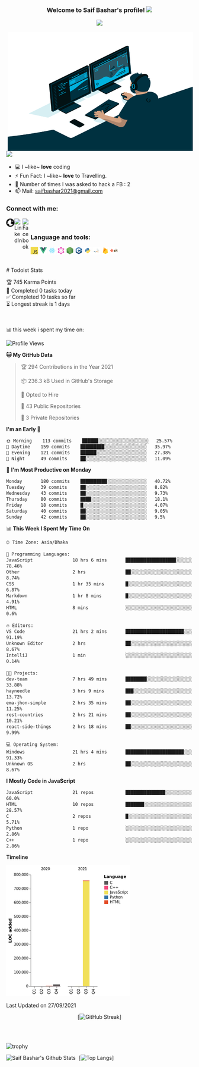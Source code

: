 <h3 align="center">
  Welcome to Saif Bashar's profile!
  <img src="https://media.giphy.com/media/hvRJCLFzcasrR4ia7z/giphy.gif" width="28">
</h3>
<p align="center">
  <a href="https://github.com/saifbashar"><img src="https://readme-typing-svg.herokuapp.com/?lines=Full-stack%20web%20and%20app%20developer;Self-taught%20UI%2FUX%20Designer;2%2B%20years%20of%20coding%20experience;Always%20learning%20new%20things&center=true&width=380&height=45"></a>
</p>


<img align="right" alt="GIF" src="https://raw.githubusercontent.com/saifbashar/saifbashar/main/code.gif" width="500" height="320" />

  
![](https://komarev.com/ghpvc/?username=saifbashar&color=green&style=flat-square&label=PROFILE+VIEWS)



  
  

- 💻 I ~like~ **love** coding
- ⚡ Fun Fact: I ~like~ **love** to Travelling.
- 🏅 Number of times I was asked to hack a FB : 2
- 📫 Mail: saifbashar2021@gmail.com

 
<!-- - Usesless Stats:
 👯 I have successfully worked on production level projects regarding android, web and backend.
currently perfecting my skills with ReactJS and Android MVVM Architecture.


-->
 ### Connect with me:

[<img align="left" alt="" width="22px" src="https://raw.githubusercontent.com/iconic/open-iconic/master/svg/globe.svg" />][website]
[<img align="left" alt="LinkedIn" width="22px" src="https://cdn.jsdelivr.net/npm/simple-icons@v3/icons/linkedin.svg" />][linkedin]
[<img align="left" alt="Facebook" width="22px" src="https://cdn.jsdelivr.net/npm/simple-icons@v3/icons/facebook.svg" />][facebook]


<br /> 


 ### Language and tools:

<code><img height="20" src="https://raw.githubusercontent.com/github/explore/80688e429a7d4ef2fca1e82350fe8e3517d3494d/topics/javascript/javascript.png"></code>
<code><img height="20" src="https://raw.githubusercontent.com/github/explore/80688e429a7d4ef2fca1e82350fe8e3517d3494d/topics/vue/vue.png"></code>
<code><img height="20" src="https://raw.githubusercontent.com/github/explore/80688e429a7d4ef2fca1e82350fe8e3517d3494d/topics/react/react.png"></code>
<code><img height="20" src="https://raw.githubusercontent.com/github/explore/5c058a388828bb5fde0bcafd4bc867b5bb3f26f3/topics/graphql/graphql.png"></code>
<code><img height="20" src="https://raw.githubusercontent.com/github/explore/80688e429a7d4ef2fca1e82350fe8e3517d3494d/topics/nodejs/nodejs.png"></code>
<code><img height="20" src="https://raw.githubusercontent.com/github/explore/80688e429a7d4ef2fca1e82350fe8e3517d3494d/topics/cpp/cpp.png"></code>
<code><img height="20" src="https://raw.githubusercontent.com/github/explore/80688e429a7d4ef2fca1e82350fe8e3517d3494d/topics/python/python.png"></code>
<code><img height="20" src="https://raw.githubusercontent.com/github/explore/80688e429a7d4ef2fca1e82350fe8e3517d3494d/topics/mysql/mysql.png"></code>
<code><img height="20" src="https://raw.githubusercontent.com/github/explore/80688e429a7d4ef2fca1e82350fe8e3517d3494d/topics/firebase/firebase.png"></code>
<code><img height="20" src="https://raw.githubusercontent.com/github/explore/80688e429a7d4ef2fca1e82350fe8e3517d3494d/topics/git/git.png"></code>

  
  


<br />
# Todoist Stats

<!-- TODO-IST:START -->
🏆  745 Karma Points           
🌸  Completed 0 tasks today           
✅  Completed 10 tasks so far           
⏳  Longest streak is 1 days
<!-- TODO-IST:END -->
<br />

📊 this week i spent my time on:
<br />

<!--START_SECTION:waka-->
![Profile Views](http://img.shields.io/badge/Profile%20Views-0-blue)

**🐱 My GitHub Data** 

> 🏆 294 Contributions in the Year 2021
 > 
> 📦 236.3 kB Used in GitHub's Storage 
 > 
> 💼 Opted to Hire
 > 
> 📜 43 Public Repositories 
 > 
> 🔑 3 Private Repositories  
 > 
**I'm an Early 🐤** 

```text
🌞 Morning    113 commits    ██████░░░░░░░░░░░░░░░░░░░   25.57% 
🌆 Daytime    159 commits    █████████░░░░░░░░░░░░░░░░   35.97% 
🌃 Evening    121 commits    ██████░░░░░░░░░░░░░░░░░░░   27.38% 
🌙 Night      49 commits     ██░░░░░░░░░░░░░░░░░░░░░░░   11.09%

```
📅 **I'm Most Productive on Monday** 

```text
Monday       180 commits    ██████████░░░░░░░░░░░░░░░   40.72% 
Tuesday      39 commits     ██░░░░░░░░░░░░░░░░░░░░░░░   8.82% 
Wednesday    43 commits     ██░░░░░░░░░░░░░░░░░░░░░░░   9.73% 
Thursday     80 commits     ████░░░░░░░░░░░░░░░░░░░░░   18.1% 
Friday       18 commits     █░░░░░░░░░░░░░░░░░░░░░░░░   4.07% 
Saturday     40 commits     ██░░░░░░░░░░░░░░░░░░░░░░░   9.05% 
Sunday       42 commits     ██░░░░░░░░░░░░░░░░░░░░░░░   9.5%

```


📊 **This Week I Spent My Time On** 

```text
⌚︎ Time Zone: Asia/Dhaka

💬 Programming Languages: 
JavaScript               18 hrs 6 mins       ███████████████████░░░░░░   78.46% 
Other                    2 hrs               ██░░░░░░░░░░░░░░░░░░░░░░░   8.74% 
CSS                      1 hr 35 mins        █░░░░░░░░░░░░░░░░░░░░░░░░   6.87% 
Markdown                 1 hr 8 mins         █░░░░░░░░░░░░░░░░░░░░░░░░   4.91% 
HTML                     8 mins              ░░░░░░░░░░░░░░░░░░░░░░░░░   0.6%

🔥 Editors: 
VS Code                  21 hrs 2 mins       ██████████████████████░░░   91.19% 
Unknown Editor           2 hrs               ██░░░░░░░░░░░░░░░░░░░░░░░   8.67% 
IntelliJ                 1 min               ░░░░░░░░░░░░░░░░░░░░░░░░░   0.14%

🐱‍💻 Projects: 
dev-team                 7 hrs 49 mins       ████████░░░░░░░░░░░░░░░░░   33.88% 
hayneedle                3 hrs 9 mins        ███░░░░░░░░░░░░░░░░░░░░░░   13.72% 
ema-jhon-simple          2 hrs 35 mins       ██░░░░░░░░░░░░░░░░░░░░░░░   11.25% 
rest-countries           2 hrs 21 mins       ██░░░░░░░░░░░░░░░░░░░░░░░   10.21% 
react-side-things        2 hrs 18 mins       ██░░░░░░░░░░░░░░░░░░░░░░░   9.99%

💻 Operating System: 
Windows                  21 hrs 4 mins       ██████████████████████░░░   91.33% 
Unknown OS               2 hrs               ██░░░░░░░░░░░░░░░░░░░░░░░   8.67%

```

**I Mostly Code in JavaScript** 

```text
JavaScript               21 repos            ███████████████░░░░░░░░░░   60.0% 
HTML                     10 repos            ███████░░░░░░░░░░░░░░░░░░   28.57% 
C                        2 repos             █░░░░░░░░░░░░░░░░░░░░░░░░   5.71% 
Python                   1 repo              ░░░░░░░░░░░░░░░░░░░░░░░░░   2.86% 
C++                      1 repo              ░░░░░░░░░░░░░░░░░░░░░░░░░   2.86%

```


**Timeline**

![Chart not found](https://raw.githubusercontent.com/saifbashar/saifbashar/main/charts/bar_graph.png) 


 Last Updated on 27/09/2021
<!--END_SECTION:waka-->

<div align="center">
  

[![GitHub Streak](https://github-readme-streak-stats.herokuapp.com?user=saifbashar&theme=synthwave)]
  </div>
  
<br /><br />



  ![trophy](https://github-profile-trophy.vercel.app/?username=saifbashar&theme=juicyfresh&no-frame=true&row=1&&margin-w=20&no-bg=true)

  
<img align="left" alt="Saif Bashar's Github Stats" src="https://github-readme-stats.vercel.app/api?username=saifbashar&show_icons=true" />    &nbsp;
[![Top Langs](https://github-readme-stats.vercel.app/api/top-langs?username=saifbashar&count_private=true&show_icons=true)]
  </div>

  



[website]: https://saifbashar.wordpress.com/
[facebook]: https://www.facebook.com/yepitssaif/
[linkedin]:https://www.linkedin.com/in/saifbashar/
<br/>
<br/>


